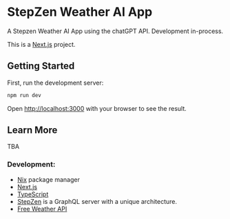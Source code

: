 # StepZen Weather AI App

A Stepzen Weather AI App using the chatGPT API.
Development in-process.


This is a [Next.js](https://nextjs.org/) project.
## Getting Started

First, run the development server:

```bash
npm run dev
```

Open [http://localhost:3000](http://localhost:3000) with your browser to see the result.


## Learn More
TBA

### Development:
- [Nix](https://nixos.org/) package manager
- [Next.js](https://nextjs.org/)
- [TypeScript](https://www.typescriptlang.org/)
- [StepZen](https://stepzen.com/) is a GraphQL server with a unique architecture.
- [Free Weather API](https://open-meteo.com/)
